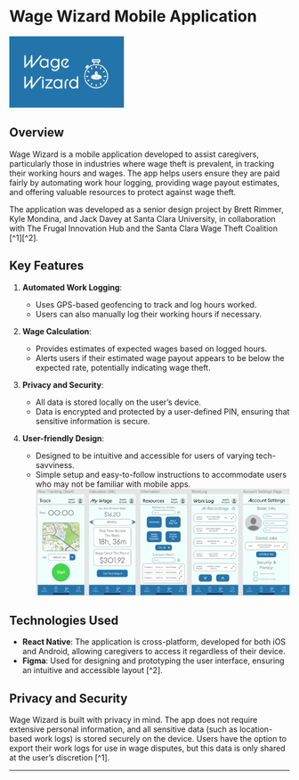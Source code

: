 # Wage Wizard Mobile Application

![Wage Wizard Logo](./Wage%20Wizard%20Logo.png)


## Overview
Wage Wizard is a mobile application developed to assist caregivers, particularly those in industries where wage theft is prevalent, in tracking their working hours and wages. The app helps users ensure they are paid fairly by automating work hour logging, providing wage payout estimates, and offering valuable resources to protect against wage theft.

The application was developed as a senior design project by Brett Rimmer, Kyle Mondina, and Jack Davey at Santa Clara University, in collaboration with The Frugal Innovation Hub and the Santa Clara Wage Theft Coalition [^1][^2].

## Key Features
1. **Automated Work Logging**: 
   - Uses GPS-based geofencing to track and log hours worked.
   - Users can also manually log their working hours if necessary.
   
2. **Wage Calculation**: 
   - Provides estimates of expected wages based on logged hours.
   - Alerts users if their estimated wage payout appears to be below the expected rate, potentially indicating wage theft.
   
3. **Privacy and Security**: 
   - All data is stored locally on the user’s device.
   - Data is encrypted and protected by a user-defined PIN, ensuring that sensitive information is secure.
   
4. **User-friendly Design**:
   - Designed to be intuitive and accessible for users of varying tech-savviness.
   - Simple setup and easy-to-follow instructions to accommodate users who may not be familiar with mobile apps.
![Wage Wizard Screens](./Wage%20Wizard%20Screens.png)


## Technologies Used
- **React Native**: The application is cross-platform, developed for both iOS and Android, allowing caregivers to access it regardless of their device.
- **Figma**: Used for designing and prototyping the user interface, ensuring an intuitive and accessible layout [^2].

## Privacy and Security
Wage Wizard is built with privacy in mind. The app does not require extensive personal information, and all sensitive data (such as location-based work logs) is stored securely on the device. Users have the option to export their work logs for use in wage disputes, but this data is only shared at the user’s discretion [^1].



---
